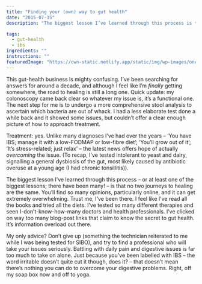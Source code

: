 ```yaml
---
title: "Finding your (own) way to gut health"
date: "2015-07-15"
description: "The biggest lesson I’ve learned through this process is that no two journeys to healing are the same."

tags: 
  - gut-health
  - ibs
ingredients: ""
instructions: ""
featuredImage: "https://cwn-static.netlify.app/static/img/wp-images/oneway.jpg"
---
```


This gut-health business is mighty confusing. I’ve been searching for answers for around a decade, and although I feel like I’m _finally_ getting somewhere, the road to healing is still a long one. Quick update: my colonoscopy came back clear so whatever my issue is, it’s a functional one. The next step for me is to undergo a more comprehensive stool analysis to ascertain which bacteria are out of whack. I had a less elaborate test done a while back and it showed some issues, but couldn’t offer a clear enough picture of how to approach treatment.

Treatment: yes. Unlike many diagnoses I’ve had over the years – ‘You have IBS; manage it with a low-FODMAP or low-fibre diet’; ‘You’ll grow out of it’; ‘It’s stress-related; just relax’ – the latest news offers hope of actually _overcoming_ the issue. (To recap, I’ve tested intolerant to yeast and dairy, signalling a general dysbiosis of the gut, most likely caused by antibiotic overuse at a young age (I had chronic tonsillitis)).

The biggest lesson I’ve learned through this process – or at least one of the biggest lessons; there have been many! – is that no two journeys to healing are the same. You’ll find so many opinions, particularly online, and it can get extremely overwhelming. Trust me, I’ve been there. I feel like I’ve read all the books and tried all the diets. I’ve tested so many different therapies and seen I-don’t-know-how-many doctors and health professionals. I’ve clicked on way too many blog-post links that claim to know the secret to gut health. It’s information overload out there.

My only advice? Don’t give up (something the technician reiterated to me while I was being tested for SIBO), and try to find a professional who will take your issues seriously. Battling with daily pain and digestive issues is far too much to take on alone. Just because you’ve been labelled with IBS – the word irritable doesn’t quite cut it though, does it? – that doesn’t mean there’s nothing you can do to overcome your digestive problems. Right, off my soap box now and off to yoga.
